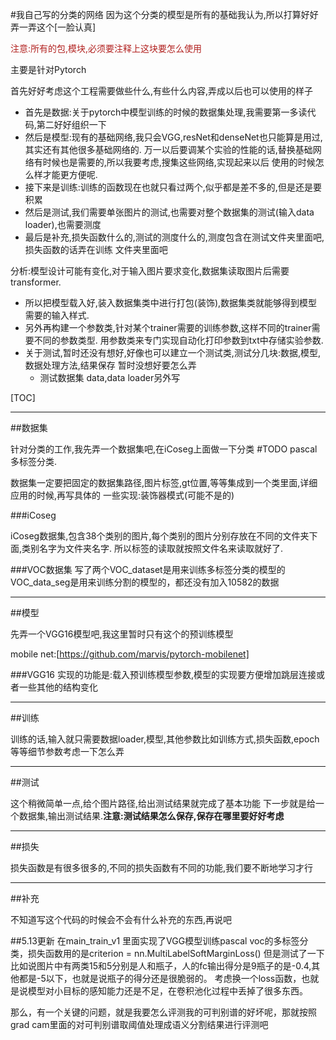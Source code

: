 #我自己写的分类的网络
因为这个分类的模型是所有的基础我认为,所以打算好好弄一弄这个[一脸认真]

<font color="B2222">注意:所有的包,模块,必须要注释上这块要怎么使用</font>

主要是针对Pytorch

首先好好考虑这个工程需要做些什么,有些什么内容,弄成以后也可以使用的样子

 - 首先是数据:关于pytorch中模型训练的时候的数据集处理,我需要第一多读代码,第二好好组织一下
 - 然后是模型:现有的基础网络,我只会VGG,resNet和denseNet也只能算是用过,其实还有其他很多基础网络的.
 万一以后要调某个实验的性能的话,替换基础网络有时候也是需要的,所以我要考虑,搜集这些网络,实现起来以后
 使用的时候怎么样才能更方便呢.
 - 接下来是训练:训练的函数现在也就只看过两个,似乎都是差不多的,但是还是要积累
 - 然后是测试,我们需要单张图片的测试,也需要对整个数据集的测试(输入data loader),也需要测度
 - 最后是补充,损失函数什么的,测试的测度什么的,测度包含在测试文件夹里面吧,损失函数的话弄在训练
 文件夹里面吧
 
 分析:模型设计可能有变化,对于输入图片要求变化,数据集读取图片后需要transformer.
  - 所以把模型载入好,装入数据集类中进行打包(装饰),数据集类就能够得到模型需要的输入样式.
  - 另外再构建一个参数类,针对某个trainer需要的训练参数,这样不同的trainer需要不同的参数类型.
用参数类来专门实现自动化打印参数到txt中存储实验参数.
  - 关于测试,暂时还没有想好,好像也可以建立一个测试类,测试分几块:数据,模型,数据处理方法,结果保存
  暂时没想好要怎么弄
      - 测试数据集 data,data loader另外写

[TOC]

---
 
##数据集

针对分类的工作,我先弄一个数据集吧,在iCoseg上面做一下分类 #TODO pascal多标签分类.

数据集一定要把固定的数据集路径,图片标签,gt位置,等等集成到一个类里面,详细应用的时候,再写具体的
一些实现:装饰器模式(可能不是的)


###iCoseg

iCoseg数据集,包含38个类别的图片,每个类别的图片分别存放在不同的文件夹下面,类别名字为文件夹名字.
所以标签的读取就按照文件名来读取就好了.

###VOC数据集
写了两个VOC_dataset是用来训练多标签分类的模型的
VOC_data_seg是用来训练分割的模型的，都还没有加入10582的数据

---
##模型

先弄一个VGG16模型吧,我这里暂时只有这个的预训练模型

mobile net:[https://github.com/marvis/pytorch-mobilenet]

###VGG16
实现的功能是:载入预训练模型参数,模型的实现要方便增加跳层连接或者一些其他的结构变化

---
##训练

训练的话,输入就只需要数据loader,模型,其他参数比如训练方式,损失函数,epoch等等细节参数考虑一下怎么弄

---
##测试

这个稍微简单一点,给个图片路径,给出测试结果就完成了基本功能
下一步就是给一个数据集,输出测试结果.**注意:测试结果怎么保存,保存在哪里要好好考虑**


---
##损失

损失函数是有很多很多的,不同的损失函数有不同的功能,我们要不断地学习才行

---
##补充

不知道写这个代码的时候会不会有什么补充的东西,再说吧

##5.13更新
在main_train_v1 里面实现了VGG模型训练pascal voc的多标签分类，损失函数用的是criterion = nn.MultiLabelSoftMarginLoss()
但是测试了一下比如说图片中有两类15和5分别是人和瓶子，人的fc输出得分是9瓶子的是-0.4,其他都是-5以下，也就是说瓶子的得分还是很脆弱的。
考虑换一个loss函数，也就是说模型对小目标的感知能力还是不足，在卷积池化过程中丢掉了很多东西。

那么，有一个关键的问题，就是我要怎么评测我的可判别谱的好坏呢，那就按照grad cam里面的对可判别谱取阈值处理成语义分割结果进行评测吧
